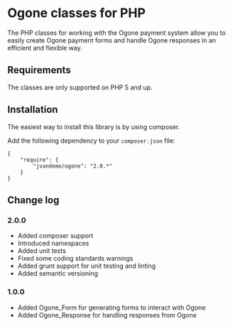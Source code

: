 # Ogone classes for PHP

The PHP classes for working with the Ogone payment system allow you to
easily create Ogone payment forms and handle Ogone responses in an
efficient and flexible way.

## Requirements

The classes are only supported on PHP 5 and up.

## Installation

The easiest way to install this library is by using composer.

Add the following dependency to your `composer.json` file:

    {
        "require": {
            "jvandemo/ogone": "2.0.*"
        }
    }

## Change log

### 2.0.0

- Added composer support
- Introduced namespaces
- Added unit tests
- Fixed some coding standards warnings
- Added grunt support for unit testing and linting
- Added semantic versioning

### 1.0.0

- Added Ogone_Form for generating forms to interact with Ogone
- Added Ogone_Response for handling responses from Ogone